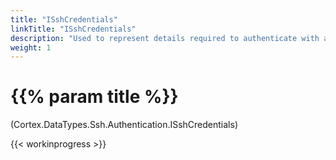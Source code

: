 ```yaml
---
title: "ISshCredentials"
linkTitle: "ISshCredentials"
description: "Used to represent details required to authenticate with a server."
weight: 1
---
```


# {{% param title %}}

<p class="namespace">(Cortex.DataTypes.Ssh.Authentication.ISshCredentials)</p>

{{< workinprogress >}}
